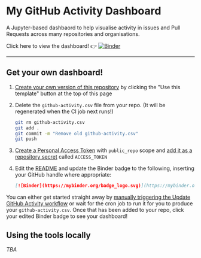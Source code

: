 # My GitHub Activity Dashboard

A Jupyter-based dashbaord to help visualise activity in issues and Pull Requests across many repositories and organisations.

Click here to view the dashboard! :point_right: [![Binder](https://mybinder.org/badge_logo.svg)](https://mybinder.org/v2/gh/sgibson91/github-activity/HEAD?urlpath=voila%2Frender%2Fvisualise.ipynb)

---

## Get your own dashboard!

1. [Create your own version of this repository](https://docs.github.com/en/repositories/creating-and-managing-repositories/creating-a-repository-from-a-template) by clicking the "Use this template" button at the top of this page
2. Delete the `github-activity.csv` file from your repo.
   (It will be regenerated when the CI job next runs!)

    ```bash
    git rm github-activity.csv
    git add .
    git commit -m "Remove old github-activity.csv"
    git push
    ```

3. [Create a Personal Access Token](https://docs.github.com/en/authentication/keeping-your-account-and-data-secure/creating-a-personal-access-token) with `public_repo` scope and [add it as a repository secret](https://docs.github.com/en/actions/security-guides/encrypted-secrets#creating-encrypted-secrets-for-a-repository) called `ACCESS_TOKEN`
4. Edit the [README](./README.md) and update the Binder badge to the following, inserting your GitHub handle where appropriate:

   ```markdown
   [![Binder](https://mybinder.org/badge_logo.svg)](https://mybinder.org/v2/gh/{{ YOUR GITHUB HANDLE HERE }}/github-activity/HEAD?urlpath=voila%2Frender%2Fvisualise.ipynb)
   ```

You can either get started straight away by [manually triggering the Update GitHub Activity workflow](https://docs.github.com/en/actions/managing-workflow-runs/manually-running-a-workflow#running-a-workflow) or wait for the cron job to run it for you to produce your `github-activity.csv`.
Once that has been added to your repo, click your edited Binder badge to see your dashboard!

## Using the tools locally

_TBA_
